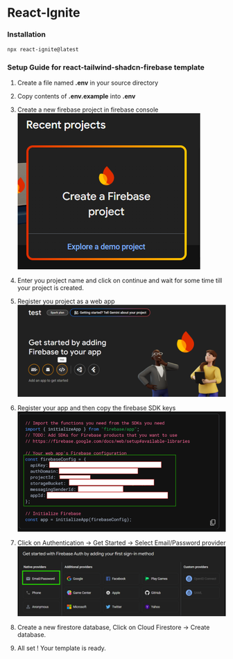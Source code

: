 # React-Ignite

### Installation
``` bash
npx react-ignite@latest
```

### Setup Guide for react-tailwind-shadcn-firebase template

1) Create a file named **.env** in your source directory

2) Copy contents of **.env.example** into **.env**

3) Create a new firebase project in firebase console
    ![new project](images/newProject.png)

4) Enter you project name and click on continue and wait for some time till your project is created. 

5) Register you project as a web app
    ![web app](images/webApp.png)

6) Register your app and then copy the firebase SDK keys
    ![config](images/config.png)

4) Click on Authentication -> Get Started -> Select Email/Password provider
    ![email](images/email.png)

5) Create a new firestore database, Click on Cloud Firestore -> Create database.

6) All set ! Your template is ready. 

